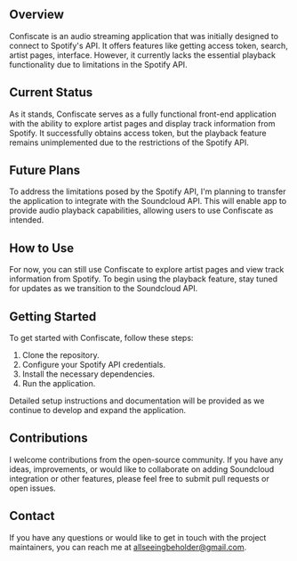 ## Overview

Confiscate is an audio streaming application that was initially designed to connect to Spotify's API. It offers features like getting access token, search, artist pages, interface. However, it currently lacks the essential playback functionality due to limitations in the Spotify API.

## Current Status

As it stands, Confiscate serves as a fully functional front-end application with the ability to explore artist pages and display track information from Spotify. It successfully obtains access token, but the playback feature remains unimplemented due to the restrictions of the Spotify API.

## Future Plans

To address the limitations posed by the Spotify API, I'm planning to transfer the application to integrate with the Soundcloud API. This will enable app to provide audio playback capabilities, allowing users to use Confiscate as intended.

## How to Use

For now, you can still use Confiscate to explore artist pages and view track information from Spotify. To begin using the playback feature, stay tuned for updates as we transition to the Soundcloud API.

## Getting Started

To get started with Confiscate, follow these steps:

1. Clone the repository.
2. Configure your Spotify API credentials.
3. Install the necessary dependencies.
4. Run the application.

Detailed setup instructions and documentation will be provided as we continue to develop and expand the application.

## Contributions

I welcome contributions from the open-source community. If you have any ideas, improvements, or would like to collaborate on adding Soundcloud integration or other features, please feel free to submit pull requests or open issues.

## Contact

If you have any questions or would like to get in touch with the project maintainers, you can reach me at allseeingbeholder@gmail.com.
